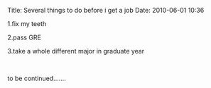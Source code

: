 Title: Several things to do before i get a job
Date: 2010-06-01 10:36

<p> 1.fix my teeth </p> 
<p>2.pass GRE</p> 
<p>3.take a whole different major in graduate year</p> 
<p><br /></p> 
<p>to be continued.......</p>
